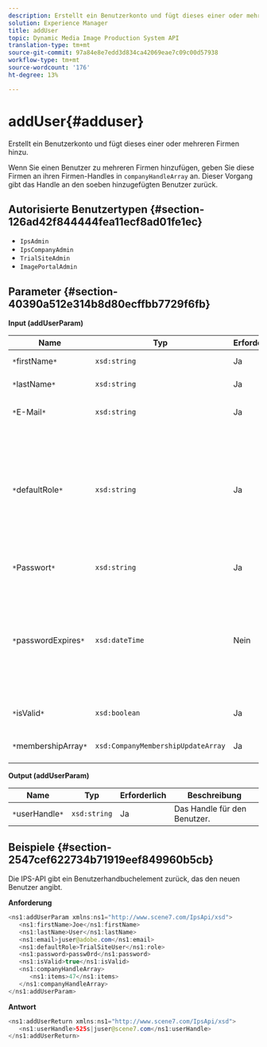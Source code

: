 ```yaml
---
description: Erstellt ein Benutzerkonto und fügt dieses einer oder mehreren Firmen hinzu.
solution: Experience Manager
title: addUser
topic: Dynamic Media Image Production System API
translation-type: tm+mt
source-git-commit: 97a84e8e7edd3d834ca42069eae7c09c00d57938
workflow-type: tm+mt
source-wordcount: '176'
ht-degree: 13%

---
```



# addUser{#adduser}

Erstellt ein Benutzerkonto und fügt dieses einer oder mehreren Firmen hinzu.

Wenn Sie einen Benutzer zu mehreren Firmen hinzufügen, geben Sie diese Firmen an ihren Firmen-Handles in `companyHandleArray` an. Dieser Vorgang gibt das Handle an den soeben hinzugefügten Benutzer zurück.

## Autorisierte Benutzertypen {#section-126ad42f844444fea11ecf8ad01fe1ec}

* `IpsAdmin`
* `IpsCompanyAdmin`
* `TrialSiteAdmin`
* `ImagePortalAdmin`

## Parameter {#section-40390a512e314b8d80ecffbb7729f6fb}

**Input (addUserParam)**

| Name | Typ | Erforderlich | Beschreibung |
|---|---|---|---|
| `*`firstName`*` | `xsd:string` | Ja | Der Vorname des Benutzers. |
| `*`lastName`*` | `xsd:string` | Ja | Der Nachname des Benutzers. |
| `*`E-Mail`*` | `xsd:string` | Ja | Die E-Mail-Adresse des Benutzers. |
| `*`defaultRole`*` | `xsd:string` | Ja | Legt die Rolle eines Benutzers in jeder Firma fest, zu der er gehört. Beachten Sie jedoch, dass die `IpsAdmin`-Rolle andere Einstellungen pro Firma außer Kraft setzt. |
| `*`Passwort`*` | `xsd:string` | Ja | Legt das Kennwort des Benutzers fest |
| `*`passwordExpires`*` | `xsd:dateTime` | Nein | Legt den Ablauf des Kennworts fest. Geben Sie die Zeitzone beim Übergeben der Anforderung an. Die Zeitzonen werden auf &quot;Central Time&quot;eingestellt. |
| `*`isValid`*` | `xsd:boolean` | Ja | Bestimmt, ob der Benutzer gültig ist. |
| `*`membershipArray`*` | `xsd:CompanyMembershipUpdateArray` | Ja | Ein Array von Firmen-Handles. |

**Output (addUserParam)**

| Name | Typ | Erforderlich | Beschreibung |
|---|---|---|---|
| `*`userHandle`*` | `xsd:string` | Ja | Das Handle für den Benutzer. |

## Beispiele {#section-2547cef622734b71919eef849960b5cb}

Die IPS-API gibt ein Benutzerhandbuchelement zurück, das den neuen Benutzer angibt.

**Anforderung**

```java
<ns1:addUserParam xmlns:ns1="http://www.scene7.com/IpsApi/xsd">
   <ns1:firstName>Joe</ns1:firstName>
   <ns1:lastName>User</ns1:lastName>
   <ns1:email>juser@adobe.com</ns1:email>
   <ns1:defaultRole>TrialSiteUser</ns1:role>
   <ns1:password>passw0rd</ns1:password>
   <ns1:isValid>true</ns1:isValid>
   <ns1:companyHandleArray>
      <ns1:items>47</ns1:items>
   </ns1:companyHandleArray>
</ns1:addUserParam>
```

**Antwort**

```java
<ns1:addUserReturn xmlns:ns1="http://www.scene7.com/IpsApi/xsd">
   <ns1:userHandle>525s|juser@scene7.com</ns1:userHandle>
</ns1:addUserReturn>
```

